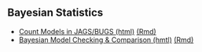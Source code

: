 ## Bayesian Statistics
* [Count Models in JAGS/BUGS (html)](/teaching/countModels.html) [(Rmd)](/teaching/countModels.Rmd)
* [Bayesian Model Checking & Comparison (hmtl)](teaching/modelChecking.html) [(Rmd)](/teaching/modelChecking.Rmd)
